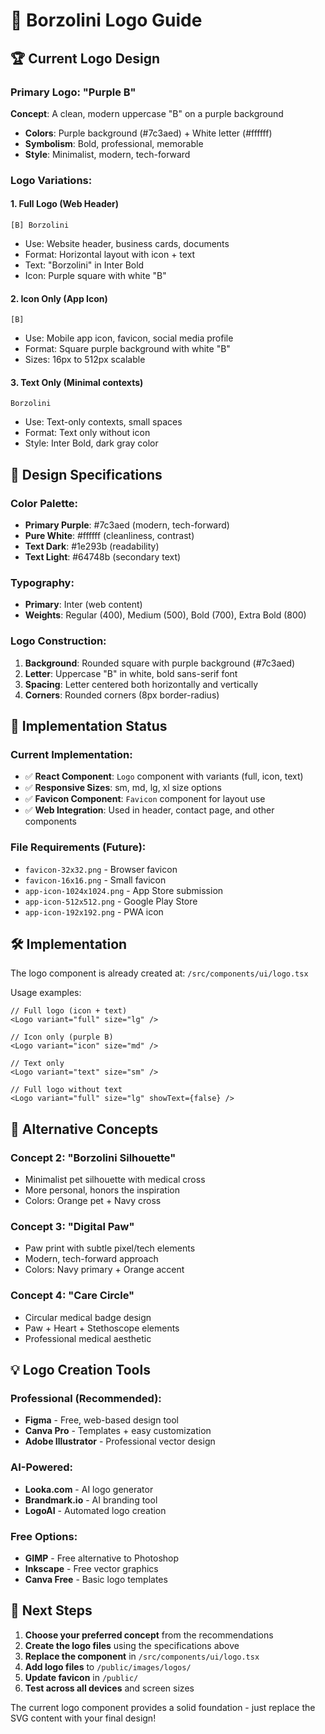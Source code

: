 # 🎨 Borzolini Logo Guide

## 🏆 **Current Logo Design**

### **Primary Logo: "Purple B"**

**Concept**: A clean, modern uppercase "B" on a purple background

- **Colors**: Purple background (#7c3aed) + White letter (#ffffff)
- **Symbolism**: Bold, professional, memorable
- **Style**: Minimalist, modern, tech-forward

### **Logo Variations:**

#### 1. **Full Logo** (Web Header)

```
[B] Borzolini
```

- Use: Website header, business cards, documents
- Format: Horizontal layout with icon + text
- Text: "Borzolini" in Inter Bold
- Icon: Purple square with white "B"

#### 2. **Icon Only** (App Icon)

```
[B]
```

- Use: Mobile app icon, favicon, social media profile
- Format: Square purple background with white "B"
- Sizes: 16px to 512px scalable

#### 3. **Text Only** (Minimal contexts)

```
Borzolini
```

- Use: Text-only contexts, small spaces
- Format: Text only without icon
- Style: Inter Bold, dark gray color

## 🎨 **Design Specifications**

### **Color Palette:**

- **Primary Purple**: #7c3aed (modern, tech-forward)
- **Pure White**: #ffffff (cleanliness, contrast)
- **Text Dark**: #1e293b (readability)
- **Text Light**: #64748b (secondary text)

### **Typography:**

- **Primary**: Inter (web content)
- **Weights**: Regular (400), Medium (500), Bold (700), Extra Bold (800)

### **Logo Construction:**

1. **Background**: Rounded square with purple background (#7c3aed)
2. **Letter**: Uppercase "B" in white, bold sans-serif font
3. **Spacing**: Letter centered both horizontally and vertically
4. **Corners**: Rounded corners (8px border-radius)

## 📱 **Implementation Status**

### **Current Implementation:**

- ✅ **React Component**: `Logo` component with variants (full, icon, text)
- ✅ **Responsive Sizes**: sm, md, lg, xl size options
- ✅ **Favicon Component**: `Favicon` component for layout use
- ✅ **Web Integration**: Used in header, contact page, and other components

### **File Requirements (Future):**

- `favicon-32x32.png` - Browser favicon
- `favicon-16x16.png` - Small favicon
- `app-icon-1024x1024.png` - App Store submission
- `app-icon-512x512.png` - Google Play Store
- `app-icon-192x192.png` - PWA icon

## 🛠️ **Implementation**

The logo component is already created at:
`/src/components/ui/logo.tsx`

Usage examples:

```tsx
// Full logo (icon + text)
<Logo variant="full" size="lg" />

// Icon only (purple B)
<Logo variant="icon" size="md" />

// Text only
<Logo variant="text" size="sm" />

// Full logo without text
<Logo variant="full" size="lg" showText={false} />
```

## 🎯 **Alternative Concepts**

### **Concept 2: "Borzolini Silhouette"**

- Minimalist pet silhouette with medical cross
- More personal, honors the inspiration
- Colors: Orange pet + Navy cross

### **Concept 3: "Digital Paw"**

- Paw print with subtle pixel/tech elements
- Modern, tech-forward approach
- Colors: Navy primary + Orange accent

### **Concept 4: "Care Circle"**

- Circular medical badge design
- Paw + Heart + Stethoscope elements
- Professional medical aesthetic

## 💡 **Logo Creation Tools**

### **Professional (Recommended):**

- **Figma** - Free, web-based design tool
- **Canva Pro** - Templates + easy customization
- **Adobe Illustrator** - Professional vector design

### **AI-Powered:**

- **Looka.com** - AI logo generator
- **Brandmark.io** - AI branding tool
- **LogoAI** - Automated logo creation

### **Free Options:**

- **GIMP** - Free alternative to Photoshop
- **Inkscape** - Free vector graphics
- **Canva Free** - Basic logo templates

## 🚀 **Next Steps**

1. **Choose your preferred concept** from the recommendations
2. **Create the logo files** using the specifications above
3. **Replace the component** in `/src/components/ui/logo.tsx`
4. **Add logo files** to `/public/images/logos/`
5. **Update favicon** in `/public/`
6. **Test across all devices** and screen sizes

The current logo component provides a solid foundation - just replace the SVG content with your final design!
